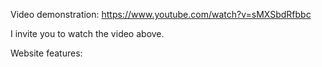 Video demonstration: https://www.youtube.com/watch?v=sMXSbdRfbbc

I invite you to watch the video above.

Website features:
